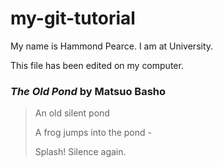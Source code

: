# my-git-tutorial

My name is Hammond Pearce. I am at University.

This file has been edited on my computer.

### *The Old Pond* by Matsuo Basho

> An old silent pond
> 
> A frog jumps into the pond - 
> 
> Splash! Silence again.
